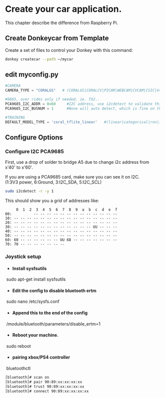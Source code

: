 # Create your car application.

This chapter describe the difference from Raspberry Pi.

## Create Donkeycar from Template

Create a set of files to control your Donkey with this command:

```bash
donkey createcar --path ~/mycar
```



## edit myconfig.py

```python
#CAMERA
CAMERA_TYPE = "CORALGS"   # (CORALGS|CORALCV|PICAM|WEBCAM|CVCAM|CSIC|V4L|MOCK)

#9865, over rides only if needed, ie. TX2..
PCA9685_I2C_ADDR = 0x60     #I2C address, use i2cdetect to validate this number
PCA9685_I2C_BUSNUM = 1      #None will auto detect, which is fine on the pi. But other platforms should specify the bus num.

#TRAINING
DEFAULT_MODEL_TYPE = 'coral_tflite_linear'   #(linear|categorical|rnn|imu|behavior|3d|localizer|latent)

```



## Configure Options

### Configure I2C PCA9685

First,  use a drop of solder to bridge A5 due to change i2c address from x'40' to x'60'.

If you are using a PCA9685 card, make sure you can see it on I2C.  
(1:3V3 power, 6:Ground, 3:I2C_SDA, 5:I2C_SCL)

```bash
sudo i2cdetect -r -y 1
```

This should show you a grid of addresses like:

```
     0  1  2  3  4  5  6  7  8  9  a  b  c  d  e  f
00:          -- -- -- -- -- -- -- -- -- -- -- -- --
10: -- -- -- -- -- -- -- -- -- -- -- -- -- -- -- --
20: -- -- -- -- -- -- -- -- -- -- -- -- -- -- -- --
30: -- -- -- -- -- -- -- -- -- -- -- -- UU -- -- --
40: -- -- -- -- -- -- -- -- -- -- -- -- -- -- -- --
50: -- -- -- -- -- -- -- -- -- -- -- -- -- -- -- --
60: 60 -- -- -- -- -- -- UU 68 -- -- -- -- -- -- --
70: 70 -- -- -- -- -- -- --
```



### Joystick setup

- #### Install sysfsutils

​       sudo apt-get install sysfsutils

- #### Edit the config to disable bluetooth ertm

​      sudo nano /etc/sysfs.conf

- #### Append this to the end of the config

​      /module/bluetooth/parameters/disable_ertm=1

- #### Reboot your machine.

​      sudo reboot

- ####     pairing xbox/PS4 controller

​      bluetoothctl
```bash
[bluetooth]# scan on
[bluetooth]# pair 90:89:xx:xx:xx:xx
[bluetooth]# trust 90:89:xx:xx:xx:xx
[bluetooth]# connect 90:89:xx:xx:xx:xx
```

